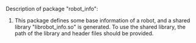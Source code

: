 Description of package "robot_info":

1. This package defines some base information of a robot, 
    and a shared library "librobot_info.so" is generated. 
    To use the shared library, the path of the library
    and header files should be provided.

